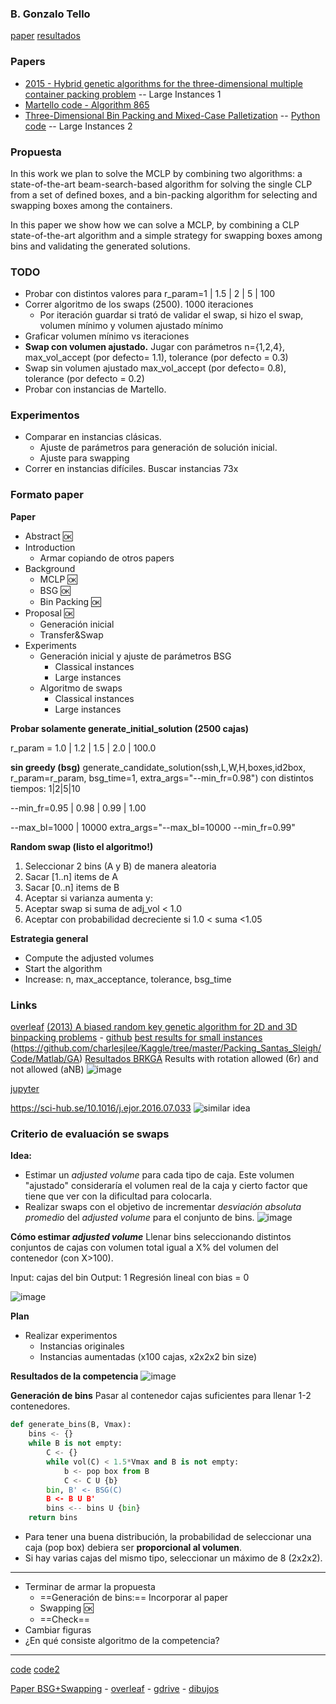 ###  B. Gonzalo Tello

[paper](http://scm.snu.ac.kr/publication/paper/81.pdf)
[resultados](https://docs.google.com/spreadsheets/d/1k2gZSq8wCGzTfX_YCRvm3CPwF5RNuE7jh4pmN5sxzSM/edit)

### Papers

- [2015 - Hybrid genetic algorithms for the three-dimensional multiple container packing problem](http://scm.snu.ac.kr/publication/paper/81.pdf) -- Large Instances 1
- [Martello code - Algorithm 865](http://hjemmesider.diku.dk/~pisinger/codes.html)
- [Three-Dimensional Bin Packing and Mixed-Case Palletization](https://pubsonline.informs.org/doi/pdf/10.1287/ijoo.2019.0013) -- [Python code](https://github.com/Wadaboa/3d-bpp) -- Large Instances 2


### Propuesta

In this work we plan to solve the MCLP by combining two algorithms: a state-of-the-art beam-search-based algorithm for solving the single CLP from a set of defined boxes, and a bin-packing algorithm for selecting and swapping boxes among the containers.

In this paper we show how we can solve a MCLP, by combining a CLP state-of-the-art algorithm and a simple strategy for swapping boxes among bins and validating the generated solutions.


### TODO

- Probar con distintos  valores para r_param=1 | 1.5 | 2 | 5 | 100
- Correr algoritmo de los swaps (2500). 1000 iteraciones
    - Por iteración guardar si trató de validar el swap, si hizo el swap, volumen mínimo y volumen ajustado mínimo
- Graficar volumen mínimo vs iteraciones
- **Swap con volumen ajustado.** Jugar con parámetros n={1,2,4}, max_vol_accept (por defecto= 1.1), tolerance (por defecto = 0.3)
- Swap sin volumen ajustado max_vol_accept (por defecto= 0.8), tolerance (por defecto = 0.2)
- Probar con instancias de Martello.

### Experimentos

- Comparar en instancias clásicas.
	- Ajuste de parámetros para generación de solución inicial. 
	- Ajuste para swapping
- Correr en instancias difíciles. Buscar instancias 73x


### Formato paper

 **Paper**

- Abstract :ok:
- Introduction
	- Armar copiando de otros papers
- Background
	- MCLP :ok:
	- BSG :ok:
	- Bin Packing :ok:
- Proposal :ok:
	- Generación inicial
	- Transfer&Swap
- Experiments
	- Generación inicial y ajuste de parámetros BSG
		- Classical instances
		- Large instances
	- Algoritmo de swaps
		- Classical instances
		- Large instances



**Probar solamente generate_initial_solution (2500 cajas)**

r_param = 1.0 | 1.2 | 1.5 | 2.0 | 100.0

**sin greedy (bsg)**
generate_candidate_solution(ssh,L,W,H,boxes,id2box, r_param=r_param, bsg_time=1, extra_args="--min_fr=0.98")
con distintos tiempos: 1|2|5|10

--min_fr=0.95 | 0.98 | 0.99 | 1.00

--max_bl=1000 | 10000
extra_args="--max_bl=10000 --min_fr=0.99"

**Random swap (listo el algoritmo!)**
1. Seleccionar 2 bins (A y B) de manera aleatoria
2. Sacar [1..n] items de A
3. Sacar [0..n] items de B
4. Aceptar si varianza aumenta y:
  5. Aceptar swap si suma de adj_vol < 1.0
  6. Aceptar con probabilidad decreciente si 1.0 < suma <1.05

**Estrategia general**
- Compute the adjusted volumes
- Start the algorithm
- Increase: n, max_acceptance, tolerance, bsg_time

### Links
[overleaf](https://www.overleaf.com/project/6041a75784090c42d9685499)
 [(2013) A biased random key genetic algorithm for 2D and 3D binpacking problems](https://www.sciencedirect.com/science/article/pii/S0925527313001837) - [github](https://github.com/gtello79/MCLP_BinPackingProblem.git) 
[best results for small instances](https://www.researchgate.net/profile/Anjali-Awasthi-4/publication/314657085_A_column_generation-based_heuristic_for_the_three-dimensional_bin_packing_problem_with_rotation/links/5f4bbef4458515a88b8e1796/A-column-generation-based-heuristic-for-the-three-dimensional-bin-packing-problem-with-rotation.pdf)
(https://github.com/charlesjlee/Kaggle/tree/master/Packing_Santas_Sleigh/Code/Matlab/GA)
[Resultados BRKGA](https://docs.google.com/spreadsheets/d/129OeCag-I1odJJrFbRBDa3V9y_8QgQWDGIsxHtEAVgY/edit#gid=0)
Results with rotation allowed (6r) and not allowed (aNB)
![image](https://i.imgur.com/1xYs4Ls.png)
 
[jupyter](http://localhost:8888/lab/tree/Documents/research_on_github/%2Blocal_projects/mclp-gonzalo/base/execute_bsg-profe.ipynb)

https://sci-hub.se/10.1016/j.ejor.2016.07.033
![similar idea](https://i.imgur.com/4Lh64R3.png)


### Criterio de evaluación se swaps

**Idea:** 

- Estimar un *adjusted volume* para cada tipo de caja. Este volumen "ajustado" consideraría el volumen real de la caja y cierto factor que tiene que ver con la dificultad para colocarla.
- Realizar swaps con el objetivo de incrementar *desviación absoluta promedio* del *adjusted volume* para el conjunto de bins.
![image](https://i.imgur.com/3isuYgo.png)

**Cómo estimar *adjusted volume***
Llenar bins seleccionando distintos conjuntos de cajas con volumen total igual a X% del volumen del contenedor (con X>100). 

Input: cajas del bin
Output: 1
Regresión lineal con bias = 0

![image](https://i.imgur.com/HnGijQB.png)







**Plan**

- Realizar experimentos
	- Instancias originales
	- Instancias aumentadas (x100 cajas, x2x2x2 bin size)

**Resultados de la competencia**
![image](https://i.imgur.com/pcr6qSW.png)

**Generación de bins**
Pasar al contenedor cajas suficientes para llenar 1-2 contenedores.

````python
def generate_bins(B, Vmax):
	bins <- {}
	while B is not empty:
		C <- {}
		while vol(C) < 1.5*Vmax and B is not empty:
			b <- pop box from B
			C <- C U {b}
		bin, B' <- BSG(C)
		B <- B U B'
		bins <-- bins U {bin}
	return bins
````

- Para tener una buena distribución, la probabilidad de seleccionar una caja (pop box) debiera ser **proporcional al volumen**.
- Si hay varias cajas del mismo tipo, seleccionar un máximo de 8 (2x2x2).

----

- Terminar de armar la propuesta
	- ==Generación de bins:== Incorporar al paper
	- Swapping :ok:
	- ==Check==
- Cambiar figuras
- ¿En qué consiste algoritmo de la competencia?




---

[code](https://github.com/skjolber/3d-bin-container-packing)
[code2](https://github.com/Janet-19/3d-bin-packing-problem)

 [Paper BSG+Swapping](https://docs.google.com/file/d/1E_HygrzJMH3dG-WdwKXeX6GIxD5jt3mw/edit) - [overleaf](https://www.overleaf.com/project/6041a75784090c42d9685499) - [gdrive](https://docs.google.com/document/d/1RUuVHQWjizS74PkeBlamFq8MKApKk0CRcNDpMESahjU/edit) - [dibujos](https://docs.google.com/presentation/d/1aCljdmWoufgoqwiAFanbBSE-pys-2VLXnzDEegMWQB0/edit#slide=id.gb694a9189a_0_32)


<!--stackedit_data:
eyJoaXN0b3J5IjpbLTM2MjMwNDE1NSwxNTg0NzgxNDE5LDY2Mz
Q3MDE2OCwtMTMxMjc1NTg0MywxMDExOTI4ODEsMzY1NTE3Mjc4
LC0xODAxNTAxMDc1LC00ODk4MTcxODUsLTIwMTIxMTkwMTYsLT
I3OTcwOTAzMl19
-->